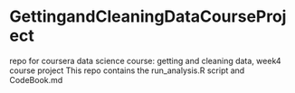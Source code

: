 # GettingandCleaningDataCourseProject
repo for coursera data science course: getting and cleaning data, week4 course project
This repo contains the run_analysis.R script and CodeBook.md

